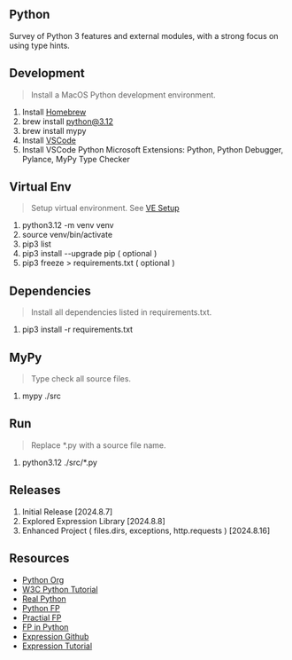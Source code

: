 Python
------
Survey of Python 3 features and external modules, with a strong focus on using type hints.

Development
-----------
>Install a MacOS Python development environment.
1. Install [Homebrew](https://brew.sh/)
2. brew install python@3.12
3. brew install mypy
4. Install [VSCode](https://code.visualstudio.com/)
5. Install VSCode Python Microsoft Extensions: Python, Python Debugger, Pylance, MyPy Type Checker

Virtual Env
-----------
>Setup virtual environment. See [VE Setup](https://www.freecodecamp.org/news/how-to-setup-virtual-environments-in-python/)
1. python3.12 -m venv venv
2. source venv/bin/activate
3. pip3 list
4. pip3 install --upgrade pip ( optional )
5. pip3 freeze > requirements.txt ( optional )

Dependencies
------------
>Install all dependencies listed in requirements.txt.
1. pip3 install -r requirements.txt

MyPy
----
>Type check all source files.
1. mypy ./src

Run
---
>Replace *.py with a source file name.
1. python3.12 ./src/*.py

Releases
--------
1. Initial Release [2024.8.7]
2. Explored Expression Library [2024.8.8]
3. Enhanced Project ( files.dirs, exceptions, http.requests ) [2024.8.16]

Resources
---------
* [Python Org](https://www.python.org/)
* [W3C Python Tutorial](https://www.w3schools.com/python/)
* [Real Python](https://realpython.com/)
* [Python FP](https://www.kite.com/blog/python/functional-programming/)
* [Practial FP](https://maryrosecook.com/blog/post/a-practical-introduction-to-functional-programming)
* [FP in Python](https://stackabuse.com/functional-programming-in-python/)
* [Expression Github](https://github.com/dbrattli/Expression)
* [Expression Tutorial](https://expression.readthedocs.io/en/latest/tutorial/introduction.html)
